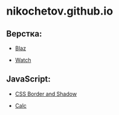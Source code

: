 # nikochetov.github.io

## Верстка:
- [Blaz](https://nikochetov.github.io/layout/blaz/)
+ [Watch](https://nikochetov.github.io/layout/watch/)

## JavaScript:
- [CSS Border and Shadow](nikochetov.github.io/JS/Border/index.html)
+ [Calc](nikochetov.github.io/JS/Calc/index.html)
